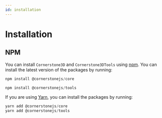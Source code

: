 ```yaml
---
id: installation
---
```


# Installation

## NPM

You can install `Cornerstone3D` and `Cornerstone3DTools` using [npm](https://www.npmjs.com/).
You can install the latest version of the packages by running:

```js
npm install @cornerstonejs/core
```

```js
npm install @cornerstonejs/tools
```

If you are using [Yarn](https://yarnpkg.com/), you can install the packages by running:

```js
yarn add @cornerstonejs/core
yarn add @cornerstonejs/tools
```
